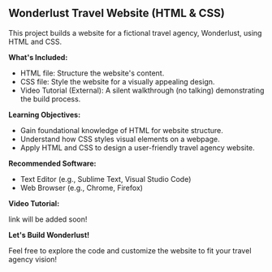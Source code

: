 ## Wonderlust Travel Website (HTML & CSS)

This project builds a website for a fictional travel agency, Wonderlust, using HTML and CSS. 

**What's Included:**

* HTML file: Structure the website's content.
* CSS file: Style the website for a visually appealing design.
* Video Tutorial (External): A silent walkthrough (no talking) demonstrating the build process. 

**Learning Objectives:**

* Gain foundational knowledge of HTML for website structure.
* Understand how CSS styles visual elements on a webpage.
* Apply HTML and CSS to design a user-friendly travel agency website.

**Recommended Software:**

* Text Editor (e.g., Sublime Text, Visual Studio Code)
* Web Browser (e.g., Chrome, Firefox)

**Video Tutorial:**

link will be added soon!

**Let's Build Wonderlust!**

Feel free to explore the code and customize the website to fit your travel agency vision!
